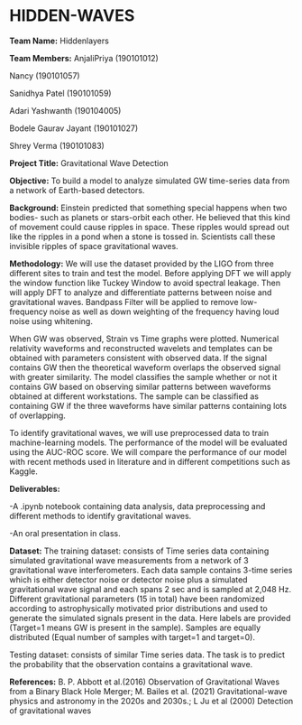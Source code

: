# HIDDEN-WAVES
**Team Name:** Hiddenlayers

**Team Members:** AnjaliPriya (190101012)

Nancy (190101057)

Sanidhya Patel (190101059)

Adari Yashwanth (190104005)

Bodele Gaurav Jayant (190101027)

Shrey Verma (190101083)

**Project Title:** Gravitational Wave Detection

**Objective:** To build a model to analyze simulated GW time-series data
from a network of Earth-based detectors.

**Background:** Einstein predicted that something special happens when
two bodies- such as planets or stars-orbit each other. He believed that
this kind of movement could cause ripples in space. These ripples would
spread out like the ripples in a pond when a stone is tossed in.
Scientists call these invisible ripples of space gravitational waves.

**Methodology:** We will use the dataset provided by the LIGO from three
different sites to train and test the model. Before applying DFT we will
apply the window function like Tuckey Window to avoid spectral leakage.
Then will apply DFT to analyze and differentiate patterns between noise
and gravitational waves. Bandpass Filter will be applied to remove
low-frequency noise as well as down weighting of the frequency having
loud noise using whitening.

When GW was observed, Strain vs Time graphs were plotted. Numerical
relativity waveforms and reconstructed wavelets and templates can be
obtained with parameters consistent with observed data. If the signal
contains GW then the theoretical waveform overlaps the observed signal
with greater similarity. The model classifies the sample whether or not
it contains GW based on observing similar patterns between waveforms
obtained at different workstations. The sample can be classified as
containing GW if the three waveforms have similar patterns containing
lots of overlapping.

To identify gravitational waves, we will use preprocessed data to train
machine-learning models. The performance of the model will be evaluated
using the AUC-ROC score. We will compare the performance of our model
with recent methods used in literature and in different competitions
such as Kaggle.

**Deliverables:**

-A .ipynb notebook containing data analysis, data preprocessing and
different methods to identify gravitational waves.

-An oral presentation in class.

**Dataset:** The training dataset: consists of Time series data
containing simulated gravitational wave measurements from a network of 3
gravitational wave interferometers. Each data sample contains 3-time
series which is either detector noise or detector noise plus a simulated
gravitational wave signal and each spans 2 sec and is sampled at 2,048
Hz. Different gravitational parameters (15 in total) have been
randomized according to astrophysically motivated prior distributions
and used to generate the simulated signals present in the data. Here
labels are provided (Target=1 means GW is present in the sample).
Samples are equally distributed (Equal number of samples with target=1
and target=0).

Testing dataset: consists of similar Time series data. The task is to
predict the probability that the observation contains a gravitational
wave.

**References:** B. P. Abbott et al.(2016) Observation of Gravitational
Waves from a Binary Black Hole Merger; M. Bailes et al. (2021)
Gravitational-wave physics and astronomy in the 2020s and 2030s.; L
Ju et al (2000) Detection of gravitational waves
